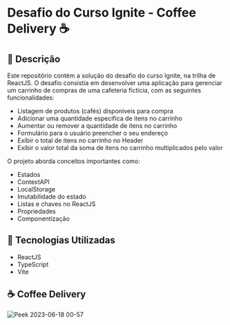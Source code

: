 # Desafio do Curso Ignite - Coffee Delivery ☕

## 📖 Descrição

Este repositório contém a solução do desafio do curso Ignite, na trilha de ReactJS. O desafio consistia em desenvolver uma aplicação para gerenciar um carrinho de compras de uma cafeteria fictícia, com as seguintes funcionalidades:

- Listagem de produtos (cafés) disponíveis para compra
- Adicionar uma quantidade específica de itens no carrinho
- Aumentar ou remover a quantidade de itens no carrinho
- Formulário para o usuário preencher o seu endereço
- Exibir o total de itens no carrinho no Header
- Exibir o valor total da soma de itens no carrinho multiplicados pelo valor

O projeto aborda conceitos importantes como:

- Estados
- ContextAPI
- LocalStorage
- Imutabilidade do estado
- Listas e chaves no ReactJS
- Propriedades
- Componentização

## 🚀 Tecnologias Utilizadas

- ReactJS
- TypeScript
- Vite

## ☕ Coffee Delivery

![Peek 2023-06-18 00-57](https://github.com/layla-ventilari/coffee-delivery/assets/99200113/b94110b1-c84d-4a35-90ff-8db9d9d7f7c1)




